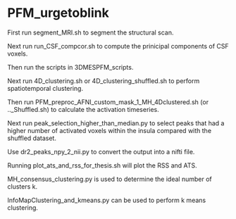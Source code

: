 # PFM_urgetoblink

First run segment_MRI.sh to segment the structural scan.

Next run run_CSF_compcor.sh to compute the prinicipal components of CSF voxels.

Then run the scripts in 3DMESPFM_scripts.

Next run 4D_clustering.sh or 4D_clustering_shuffled.sh to perform spatiotemporal clustering.

Then run PFM_preproc_AFNI_custom_mask_1_MH_4Dclustered.sh (or .._Shuffled.sh) to calculate the activation timeseries.

Next run peak_selection_higher_than_median.py to select peaks that had a higher number of activated voxels within the insula compared with the shuffled dataset.

Use dr2_peaks_npy_2_nii.py to convert the output into a nifti file.

Running plot_ats_and_rss_for_thesis.sh will plot the RSS and ATS.

MH_consensus_clustering.py is used to determine the ideal number of clusters k.

InfoMapClustering_and_kmeans.py can be used to perform k means clustering.
